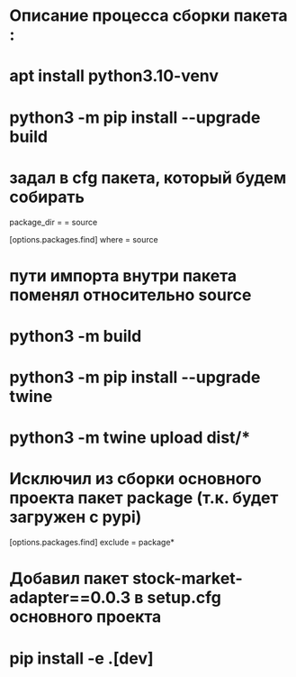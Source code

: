 # Описание процесса сборки пакета :

# apt install python3.10-venv
# python3 -m pip install --upgrade build

# задал в cfg пакета, который будем собирать
package_dir =
    = source

[options.packages.find]
where = source

# пути импорта внутри пакета поменял относительно source
# python3 -m build
# python3 -m pip install --upgrade twine
# python3 -m twine upload dist/*

# Исключил из сборки основного проекта пакет package (т.к. будет загружен с pypi)
[options.packages.find]
exclude =
    package*
# Добавил пакет stock-market-adapter==0.0.3 в setup.cfg основного проекта
# pip install -e .[dev]